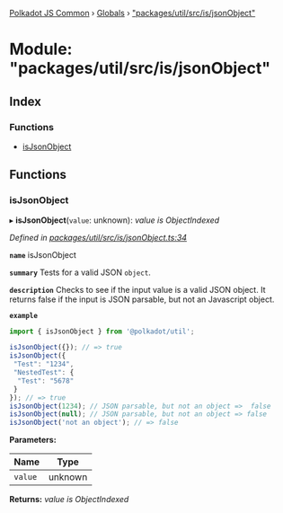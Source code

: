 [Polkadot JS Common](../README.md) › [Globals](../globals.md) › ["packages/util/src/is/jsonObject"](_packages_util_src_is_jsonobject_.md)

# Module: "packages/util/src/is/jsonObject"

## Index

### Functions

* [isJsonObject](_packages_util_src_is_jsonobject_.md#isjsonobject)

## Functions

###  isJsonObject

▸ **isJsonObject**(`value`: unknown): *value is ObjectIndexed*

*Defined in [packages/util/src/is/jsonObject.ts:34](https://github.com/polkadot-js/common/blob/0d03eac3/packages/util/src/is/jsonObject.ts#L34)*

**`name`** isJsonObject

**`summary`** Tests for a valid JSON `object`.

**`description`** 
Checks to see if the input value is a valid JSON object.
It returns false if the input is JSON parsable, but not an Javascript object.

**`example`** 
<BR>

```javascript
import { isJsonObject } from '@polkadot/util';

isJsonObject({}); // => true
isJsonObject({
 "Test": "1234",
 "NestedTest": {
  "Test": "5678"
 }
}); // => true
isJsonObject(1234); // JSON parsable, but not an object =>  false
isJsonObject(null); // JSON parsable, but not an object => false
isJsonObject('not an object'); // => false
```

**Parameters:**

Name | Type |
------ | ------ |
`value` | unknown |

**Returns:** *value is ObjectIndexed*
